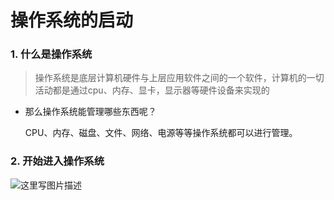 # 操作系统的启动

### 1. 什么是操作系统

> ​	操作系统是底层计算机硬件与上层应用软件之间的一个软件，计算机的一切活动都是通过cpu、内存、显卡，显示器等硬件设备来实现的

* 那么操作系统能管理哪些东西呢？

  CPU、内存、磁盘、文件、网络、电源等等操作系统都可以进行管理。

### 2. 开始进入操作系统

![这里写图片描述](https://img-blog.csdn.net/20180912163757583?watermark/2/text/aHR0cHM6Ly9ibG9nLmNzZG4ubmV0L3dpbGxpYW1nYXZpbg==/font/5a6L5L2T/fontsize/400/fill/I0JBQkFCMA==/dissolve/70)